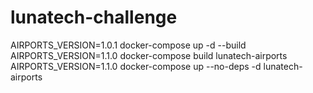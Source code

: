 # lunatech-challenge

AIRPORTS_VERSION=1.0.1 docker-compose up -d --build
AIRPORTS_VERSION=1.1.0 docker-compose build lunatech-airports
AIRPORTS_VERSION=1.1.0 docker-compose up --no-deps -d lunatech-airports
